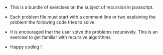 - This is a bundle of exercises on the subject of recursion in javascript.

- Each problem file must start with a comment line or two explaining the problem the following code tries to solve.

- It is encouraged that the user solve the problems recursively. This is an exercise to get familiar with recursive algorithms.

- Happy coding !